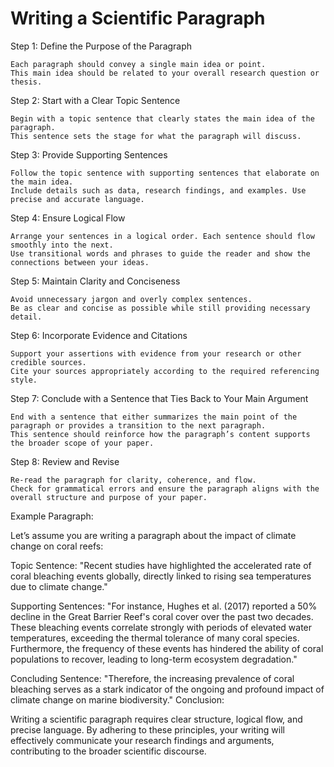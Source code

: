 # Writing a Scientific Paragraph

Step 1: Define the Purpose of the Paragraph

    Each paragraph should convey a single main idea or point.
    This main idea should be related to your overall research question or thesis.

Step 2: Start with a Clear Topic Sentence

    Begin with a topic sentence that clearly states the main idea of the paragraph.
    This sentence sets the stage for what the paragraph will discuss.

Step 3: Provide Supporting Sentences

    Follow the topic sentence with supporting sentences that elaborate on the main idea.
    Include details such as data, research findings, and examples. Use precise and accurate language.

Step 4: Ensure Logical Flow

    Arrange your sentences in a logical order. Each sentence should flow smoothly into the next.
    Use transitional words and phrases to guide the reader and show the connections between your ideas.

Step 5: Maintain Clarity and Conciseness

    Avoid unnecessary jargon and overly complex sentences.
    Be as clear and concise as possible while still providing necessary detail.

Step 6: Incorporate Evidence and Citations

    Support your assertions with evidence from your research or other credible sources.
    Cite your sources appropriately according to the required referencing style.

Step 7: Conclude with a Sentence that Ties Back to Your Main Argument

    End with a sentence that either summarizes the main point of the paragraph or provides a transition to the next paragraph.
    This sentence should reinforce how the paragraph’s content supports the broader scope of your paper.

Step 8: Review and Revise

    Re-read the paragraph for clarity, coherence, and flow.
    Check for grammatical errors and ensure the paragraph aligns with the overall structure and purpose of your paper.

Example Paragraph:

Let’s assume you are writing a paragraph about the impact of climate change on coral reefs:

Topic Sentence: "Recent studies have highlighted the accelerated rate of coral bleaching events globally, directly linked to rising sea temperatures due to climate change."

Supporting Sentences: "For instance, Hughes et al. (2017) reported a 50% decline in the Great Barrier Reef's coral cover over the past two decades. These bleaching events correlate strongly with periods of elevated water temperatures, exceeding the thermal tolerance of many coral species. Furthermore, the frequency of these events has hindered the ability of coral populations to recover, leading to long-term ecosystem degradation."

Concluding Sentence: "Therefore, the increasing prevalence of coral bleaching serves as a stark indicator of the ongoing and profound impact of climate change on marine biodiversity."
Conclusion:

Writing a scientific paragraph requires clear structure, logical flow, and precise language. By adhering to these principles, your writing will effectively communicate your research findings and arguments, contributing to the broader scientific discourse.
